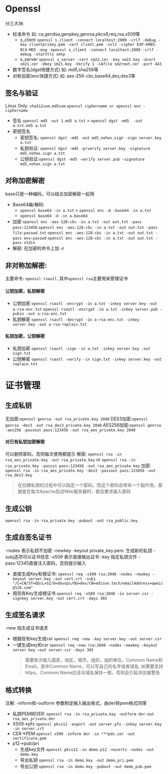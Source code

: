 # Openssl
分三大块:
- 标准命令 如: ca,gendsa,genpkey,genrsa,pkcs8,req,rsa,x509等
  - s_client
  `openssl s_client -connect localhost:2009 -crlf -debug -key clientprikey.pem -cert client.pem -ssl3 -cipher EXP-KRB5-RC4-MD5 -msg `
  `openssl s_client -connect localhost:2009 -crlf -debug -starttls smtp `
  - s_server
  `openssl s_server -cert sm22.cer -key sm22.key -dcert sm21.cer -dkey sm21.key -Verify 1 -CAfile sm2root.cer -port 443`
- 数字签名(dgst快捷方式) 如: md5,sha256等
- 对称加密(enc快捷方式) 如: aes-256-cbc,base64,des,des3等
## 签名与验证
Linux Only: `sha512sum,md5sum`
`openssl ciphername or openssl enc -ciphername`
- 签名
  `openssl md5 -out 1.md5 a.txt` = `openssl dgst -md5  -out a.txt.md5 a.txt`
- 密钥签名
  - 密钥签名: `openssl dgst -md5 -out md5_nohex.sign -sign server.key a.txt`
  - 私钥验证: `openssl dgst -md5 -prverify server.key -signature md5_nohex.sign a.txt`
  - 公钥验证:`openssl dgst -md5 -verify server.pub -signature md5_nohex.sign a.txt`
## 对称加密解密
base只是一种编码，可以结合加密解密一起用
- Base64编/解码:
  - `openssl base64 -in a.txt` = `openssl enc -A -base64 -in a.txt`
  - `openssl base64 -d -in a.base64`
- 加密
`openssl enc -aes-128-cbc -in a.txt -out out.txt -pass pass:123456`
`openssl enc -aes-128-cbc -in a.txt -out out.txt -pass file:passwd.txt`
`openssl enc -aes-128-cbc -in a.txt -out out.txt -pass env:passwd`
`openssl enc -aes-128-cbc -in a.txt -out out.txt -pass stdin`
- 解密: 在加密的命令上加`-d`
## 非对称加解密:
主要命令: `openssl rsautl`. 其中`openssl rsa`主要用来管理证书
#### 公钥加密，私钥解密
- 公钥加密
`openssl rsautl -encrypt -in a.txt -inkey server.key -out a-rsa-enc.txt`
`openssl rsautl -encrypt -in a.txt -inkey server.pub -pubin -out a-rsa-enc.txt`
- 私钥解密
`openssl rsautl -decrypt -in a-rsa-enc.txt -inkey server.key -out a-rsa-replain.txt`
#### 私钥加密，公钥解密
- 私钥加密
`openssl rsautl -sign -in a.txt -inkey server.key -out sign.txt`
- 公钥解密
`openssl rsautl -verify -in sign.txt -inkey server.key -out replain.txt`




# 证书管理
## 生成私钥
无加密:`openssl genrsa -out rsa_private.key 2048` 
DES3加密:`openssl genrsa -des3 -out rsa_des3_private.key 2048`
AES256加密:`openssl genrsa -aes256 -passout pass:123456 -out rsa_aes_private.key 2048` 
#### 对已有私钥加密解密
可以删除密码，否则每次使用都提示
解密: `openssl rsa -in rsa_aes_private.key -out rsa_private.key` or `openssl rsa -in rsa_private.key -passin pass:123456 -out rsa_aes_private.key`
加密: `openssl rsa -in rsa_aes_private.key -des3 -passout pass:123456 -out rsa_des3.key`
>在创建私钥的过程中可以指定一个密码。而这个密码会带来一个副作用，那就是在每次Apache启动Web服务器时，都会要求输入密码
## 生成公钥
`openssl rsa -in rsa_private.key -pubout -out rsa_public.key`
## 生成自签名证书
-nodes 表示私钥不加密
-newkey -keyout private_key.pem: 生成新的私钥
-subj选项可以证书信息
-x509 表示直接输出证书
-key 指定私钥文件
-pass:12345直接注入密码，否则提示输入
- 直接生成Key和根证书: 
    `openssl req -x509 rsa:2048 -nodes -newkey -keyout server.key -out cert.crt -subj "/C=CN/ST=GD/L=SZ/O=devops/OU=dev/CN=edison.tech/emailAddress=qweic@126.com"`
- 用现有Key生成根证书
    `openssl req -x509 rsa:2048 -in server.csr -signkey server.key -out cert.crt -days 365`
## 生成签名请求
-new 指生成证书请求
- 根据现有key生成csr
    `openssl req -new -key server.key -out server.csr` 
- 一键生成key和csr
    `openssl req –new rsa:2048 –nodes –newkey –keyout server.key –out server.csr -days 365`
    > 需要依次输入国家，地区，城市，组织，组织单位，Common Name和Email。其中Common Name，可以写自己的名字或者域名, 如果要支持https，Common Name应该与域名保持一致，否则会引起浏览器警告
## 格式转换
注解: -inform和-outform 参数制定输入输出格式，由der转pem格式同理
- 私钥PEM转DER: `openssl rsa -in rsa_private.key -outform der-out rsa_aes_private.der`
- X509->pfx
`openssl pkcs12 -export -out server.pfx -inkey server.key -in server.crt`
- CER->PEM
`openssl x509 -inform der -in ***pds.cer -out certificate.pem`
- p12->pub/pri
    - 生成key文件
        `openssl pkcs12 -in demo.p12 -nocerts -nodes -out demo.key`
    - 导出私钥
        `openssl rsa -in demo.key -out demo_pri.pem`
    - 导出公钥
        `openssl rsa -in demo.key -pubout -out demo_pub.pem`